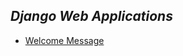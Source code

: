 ## *Django Web Applications*

* [Welcome Message](https://github.com/darsigangothri06/Django-Framework/tree/firstApp/FirstPro)
